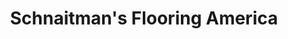 ---
title: "Schnaitman's Flooring America"
url: /stroudsburg/schnaitmans-flooring-america/
shop: Fußböden
---
